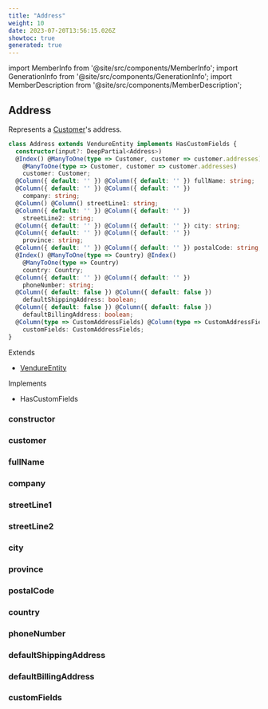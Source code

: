 ```yaml
---
title: "Address"
weight: 10
date: 2023-07-20T13:56:15.026Z
showtoc: true
generated: true
---
```

<!-- This file was generated from the Vendure source. Do not modify. Instead, re-run the "docs:build" script -->
import MemberInfo from '@site/src/components/MemberInfo';
import GenerationInfo from '@site/src/components/GenerationInfo';
import MemberDescription from '@site/src/components/MemberDescription';


## Address

<GenerationInfo sourceFile="packages/core/src/entity/address/address.entity.ts" sourceLine="16" packageName="@vendure/core" />

Represents a <a href='/typescript-api/entities/customer#customer'>Customer</a>'s address.

```ts title="Signature"
class Address extends VendureEntity implements HasCustomFields {
  constructor(input?: DeepPartial<Address>)
  @Index() @ManyToOne(type => Customer, customer => customer.addresses) @Index()
    @ManyToOne(type => Customer, customer => customer.addresses)
    customer: Customer;
  @Column({ default: '' }) @Column({ default: '' }) fullName: string;
  @Column({ default: '' }) @Column({ default: '' })
    company: string;
  @Column() @Column() streetLine1: string;
  @Column({ default: '' }) @Column({ default: '' })
    streetLine2: string;
  @Column({ default: '' }) @Column({ default: '' }) city: string;
  @Column({ default: '' }) @Column({ default: '' })
    province: string;
  @Column({ default: '' }) @Column({ default: '' }) postalCode: string;
  @Index() @ManyToOne(type => Country) @Index()
    @ManyToOne(type => Country)
    country: Country;
  @Column({ default: '' }) @Column({ default: '' })
    phoneNumber: string;
  @Column({ default: false }) @Column({ default: false })
    defaultShippingAddress: boolean;
  @Column({ default: false }) @Column({ default: false })
    defaultBillingAddress: boolean;
  @Column(type => CustomAddressFields) @Column(type => CustomAddressFields)
    customFields: CustomAddressFields;
}
```
Extends

 * <a href='/typescript-api/entities/vendure-entity#vendureentity'>VendureEntity</a>


Implements

 * HasCustomFields



### constructor

<MemberInfo kind="method" type="(input?: DeepPartial&#60;<a href='/typescript-api/entities/address#address'>Address</a>&#62;) => Address"   />


### customer

<MemberInfo kind="property" type="<a href='/typescript-api/entities/customer#customer'>Customer</a>"   />


### fullName

<MemberInfo kind="property" type="string"   />


### company

<MemberInfo kind="property" type="string"   />


### streetLine1

<MemberInfo kind="property" type="string"   />


### streetLine2

<MemberInfo kind="property" type="string"   />


### city

<MemberInfo kind="property" type="string"   />


### province

<MemberInfo kind="property" type="string"   />


### postalCode

<MemberInfo kind="property" type="string"   />


### country

<MemberInfo kind="property" type="<a href='/typescript-api/entities/country#country'>Country</a>"   />


### phoneNumber

<MemberInfo kind="property" type="string"   />


### defaultShippingAddress

<MemberInfo kind="property" type="boolean"   />


### defaultBillingAddress

<MemberInfo kind="property" type="boolean"   />


### customFields

<MemberInfo kind="property" type="CustomAddressFields"   />


